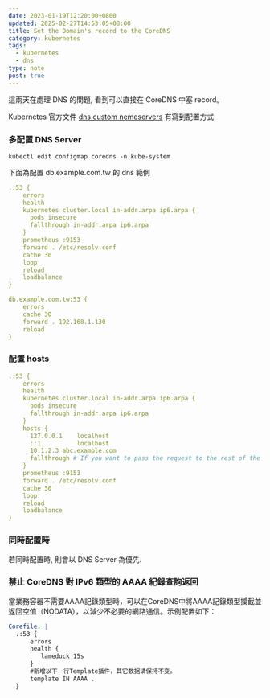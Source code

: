 ```yaml
---
date: 2023-01-19T12:20:00+0800
updated: 2025-02-27T14:53:05+08:00
title: Set the Domain's record to the CoreDNS
category: kubernetes
tags:
  - kubernetes
  - dns
type: note
post: true
---
```


這兩天在處理 DNS 的問題, 看到可以直接在 CoreDNS 中塞 record。

<!--more-->

Kubernetes 官方文件 [dns custom nemeservers](https://kubernetes.io/docs/tasks/administer-cluster/dns-custom-nameservers/) 有寫到配置方式

### 多配置 DNS Server

```shell
kubectl edit configmap coredns -n kube-system
```

下面為配置 db.example.com.tw 的 dns 範例

```yaml
.:53 {
    errors
    health
    kubernetes cluster.local in-addr.arpa ip6.arpa {
      pods insecure
      fallthrough in-addr.arpa ip6.arpa
    }
    prometheus :9153
    forward . /etc/resolv.conf
    cache 30
    loop
    reload
    loadbalance
}

db.example.com.tw:53 {
    errors
    cache 30
    forward . 192.168.1.130
    reload
}
```

### 配置 hosts

```yaml
.:53 {
    errors
    health
    kubernetes cluster.local in-addr.arpa ip6.arpa {
      pods insecure
      fallthrough in-addr.arpa ip6.arpa
    }
    hosts {
      127.0.0.1    localhost
      ::1          localhost
      10.1.2.3 abc.example.com
      fallthrough # If you want to pass the request to the rest of the plugin chain if there is no match in the _hosts_ plugin, you must specify the `fallthrough` option.
    }
    prometheus :9153
    forward . /etc/resolv.conf
    cache 30
    loop
    reload
    loadbalance
}
```

### 同時配置時

若同時配置時, 則會以 DNS Server 為優先.

### 禁止 CoreDNS 對 IPv6 類型的 AAAA 紀錄查詢返回

當業務容器不需要AAAA記錄類型時，可以在CoreDNS中將AAAA記錄類型攔截並返回空值（NODATA），以減少不必要的網路通信。示例配置如下：

```yaml
Corefile: |
  .:53 {
      errors
      health {
         lameduck 15s
      }
      #新增以下一行Template插件，其它数据请保持不变。
      template IN AAAA .
  }
```